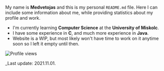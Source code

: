 My name is **Medvetojas** and this is my personal `README.md` file.
Here I can include some information about me, while providing statistics about my profile and work.

* I'm currently learning **Computer Science** at the **University of Miskolc**.
* I have some experience in **C**, and much more experience in **Java**.
* Website is a WIP, but most likely won't have time to work on it anytime soon so I left it empty until then.

![Profile views](https://gpvc.arturio.dev/Medvetojas)

_Last update: 2021.11.01.
